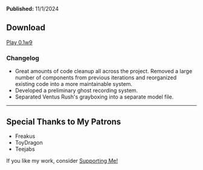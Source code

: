 **Published:** 11/1/2024



## Download
<a class="btn btn-primary" href="">Play 0.1w9</a>


### Changelog
- Great amounts of code cleanup all across the project. Removed a large number of components from previous iterations and reorganized existing code into a more maintainable system.
- Developed a preliminary ghost recording system.
- Separated Ventus Rush's grayboxing into a separate model file.

---
## Special Thanks to My Patrons
- Freakus
- ToyDragon
- Teejabs

If you like my work, consider [Supporting Me!](../../../About/SupportMe.md)
